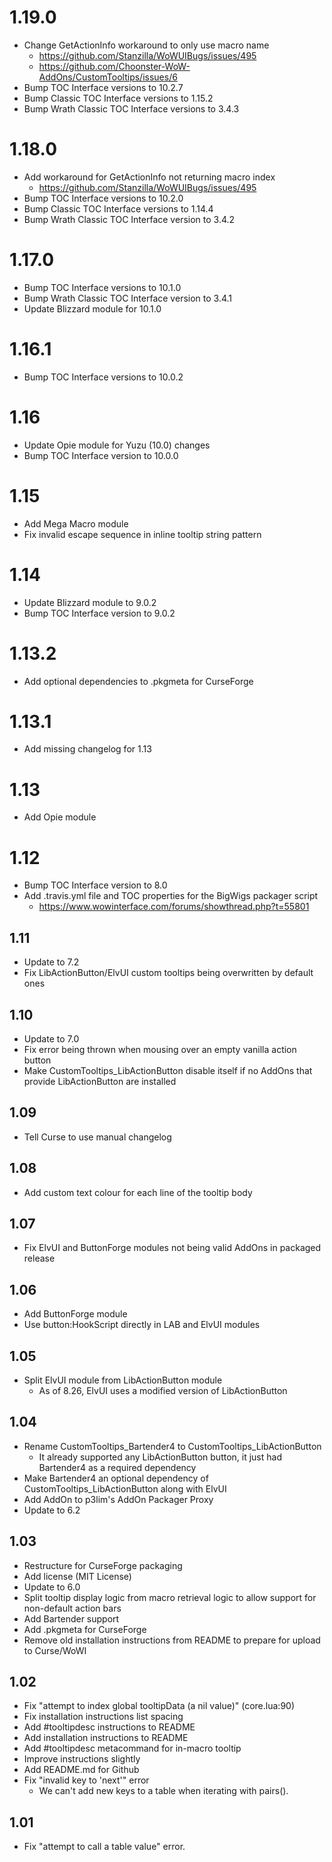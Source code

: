 # 1.19.0
- Change GetActionInfo workaround to only use macro name
  - https://github.com/Stanzilla/WoWUIBugs/issues/495
  - https://github.com/Choonster-WoW-AddOns/CustomTooltips/issues/6
- Bump TOC Interface versions to 10.2.7
- Bump Classic TOC Interface versions to 1.15.2
- Bump Wrath Classic TOC Interface versions to 3.4.3

# 1.18.0
- Add workaround for GetActionInfo not returning macro index
  - https://github.com/Stanzilla/WoWUIBugs/issues/495
- Bump TOC Interface versions to 10.2.0
- Bump Classic TOC Interface versions to 1.14.4
- Bump Wrath Classic TOC Interface version to 3.4.2

# 1.17.0
- Bump TOC Interface versions to 10.1.0
- Bump Wrath Classic TOC Interface version to 3.4.1
- Update Blizzard module for 10.1.0

# 1.16.1
- Bump TOC Interface versions to 10.0.2

# 1.16
- Update Opie module for Yuzu (10.0) changes
- Bump TOC Interface version to 10.0.0

# 1.15
- Add Mega Macro module
- Fix invalid escape sequence in inline tooltip string pattern

# 1.14
- Update Blizzard module to 9.0.2
- Bump TOC Interface version to 9.0.2

# 1.13.2
- Add optional dependencies to .pkgmeta for CurseForge

# 1.13.1
- Add missing changelog for 1.13

# 1.13
- Add Opie module

# 1.12
- Bump TOC Interface version to 8.0
- Add .travis.yml file and TOC properties for the BigWigs packager script
	- https://www.wowinterface.com/forums/showthread.php?t=55801

## 1.11
- Update to 7.2
- Fix LibActionButton/ElvUI custom tooltips being overwritten by default ones

## 1.10
- Update to 7.0
- Fix error being thrown when mousing over an empty vanilla action button
- Make CustomTooltips_LibActionButton disable itself if no AddOns that provide LibActionButton are installed

## 1.09
- Tell Curse to use manual changelog

## 1.08
- Add custom text colour for each line of the tooltip body

## 1.07
- Fix ElvUI and ButtonForge modules not being valid AddOns in packaged release

## 1.06
- Add ButtonForge module
- Use button:HookScript directly in LAB and ElvUI modules

## 1.05
- Split ElvUI module from LibActionButton module
	- As of 8.26, ElvUI uses a modified version of LibActionButton

## 1.04
- Rename CustomTooltips_Bartender4 to CustomTooltips_LibActionButton
    - It already supported any LibActionButton button, it just had Bartender4 as a required dependency
- Make Bartender4 an optional dependency of CustomTooltips_LibActionButton along with ElvUI
- Add AddOn to p3lim's AddOn Packager Proxy
- Update to 6.2

## 1.03
- Restructure for CurseForge packaging
- Add license (MIT License)
- Update to 6.0
- Split tooltip display logic from macro retrieval logic to allow support for non-default action bars
- Add Bartender support
- Add .pkgmeta for CurseForge
- Remove old installation instructions from README to prepare for upload to Curse/WoWI

## 1.02
- Fix "attempt to index global tooltipData (a nil value)" (core.lua:90)
- Fix installation instructions list spacing
- Add #tooltipdesc instructions to README
- Add installation instructions to README
- Add #tooltipdesc metacommand for in-macro tooltip
- Improve instructions slightly
- Add README.md for Github
- Fix "invalid key to 'next'" error
    - We can't add new keys to a table when iterating with pairs().

## 1.01
- Fix "attempt to call a table value" error.